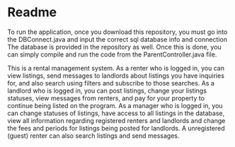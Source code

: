 # Readme
To run the application, once you download this repository, you must go into the DBConnect.java and input the correct sql database info and connection The database is provided in the repository as well. Once this is done, you can simply compile and run the code from the ParentController.java file.

This is a rental management system.
As a renter who is logged in, you can view listings, send messages to landlords about listings you have inquiries for, and also search using filters and subscribe to those searches.
As a landlord who is logged in, you can post listings, change your listings statuses, view messages from renters, and pay for your property to continue being listed on the program.
As a manager who is logged in, you can change statuses of listings, have access to all listings in the database, view all information regarding registered renters and landlords and change the fees and periods for listings being posted for landlords.
A unregistered (guest) renter can also search listings and send messages.
